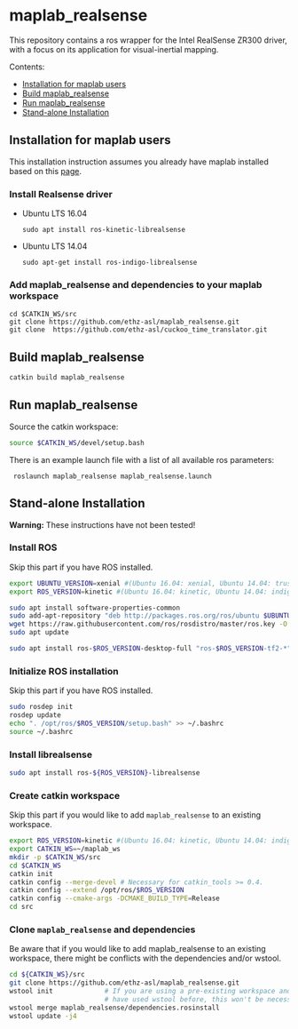 # maplab_realsense

This repository contains a ros wrapper for the Intel RealSense ZR300 driver, with a focus on its application for visual-inertial mapping.

Contents:
 * [Installation for maplab users](#installation-for-maplab-users)
 * [Build maplab_realsense](#build-maplab_realsense)
 * [Run maplab_realsense](#run-maplab_realsense)
 * [Stand-alone Installation](#stand-alone-installation)

## Installation for maplab users

This installation instruction assumes you already have maplab installed based on this [page](https://github.com/ethz-asl/maplab/wiki/Installation-Ubuntu).

### Install Realsense driver

* Ubuntu LTS 16.04
  ```
  sudo apt install ros-kinetic-librealsense
  ```
* Ubuntu LTS 14.04
  ```
  sudo apt-get install ros-indigo-librealsense
  ```
  
### Add maplab_realsense and dependencies to your maplab workspace
```
cd $CATKIN_WS/src
git clone https://github.com/ethz-asl/maplab_realsense.git
git clone  https://github.com/ethz-asl/cuckoo_time_translator.git
```

## Build maplab_realsense
```bash
catkin build maplab_realsense
```

## Run maplab_realsense

Source the catkin workspace:
```bash
source $CATKIN_WS/devel/setup.bash
```

There is an example launch file with a list of all available ros parameters:
```
 roslaunch maplab_realsense maplab_realsense.launch
```

## Stand-alone Installation

**Warning:** These instructions have not been tested!

### Install ROS
Skip this part if you have ROS installed.
```bash 
export UBUNTU_VERSION=xenial #(Ubuntu 16.04: xenial, Ubuntu 14.04: trusty)
export ROS_VERSION=kinetic #(Ubuntu 16.04: kinetic, Ubuntu 14.04: indigo)

sudo apt install software-properties-common
sudo add-apt-repository "deb http://packages.ros.org/ros/ubuntu $UBUNTU_VERSION main"
wget https://raw.githubusercontent.com/ros/rosdistro/master/ros.key -O - | sudo apt-key add -
sudo apt update

sudo apt install ros-$ROS_VERSION-desktop-full "ros-$ROS_VERSION-tf2-*" "ros-$ROS_VERSION-camera-info-manager*" --yes

```

### Initialize ROS installation
Skip this part if you have ROS installed.
```bash
sudo rosdep init
rosdep update
echo ". /opt/ros/$ROS_VERSION/setup.bash" >> ~/.bashrc
source ~/.bashrc
```

### Install librealsense
```bash
sudo apt install ros-${ROS_VERSION}-librealsense
```

### Create catkin workspace
Skip this part if you would like to add `maplab_realsense` to an existing workspace.
```bash
export ROS_VERSION=kinetic #(Ubuntu 16.04: kinetic, Ubuntu 14.04: indigo)
export CATKIN_WS=~/maplab_ws
mkdir -p $CATKIN_WS/src
cd $CATKIN_WS
catkin init
catkin config --merge-devel # Necessary for catkin_tools >= 0.4.
catkin config --extend /opt/ros/$ROS_VERSION
catkin config --cmake-args -DCMAKE_BUILD_TYPE=Release
cd src
```

### Clone `maplab_realsense` and dependencies
Be aware that if you would like to add maplab_realsense to an existing workspace, there might be conflicts with the dependencies and/or wstool.
```bash
cd ${CATKIN_WS}/src
git clone https://github.com/ethz-asl/maplab_realsense.git
wstool init             # If you are using a pre-existing workspace and
                        # have used wstool before, this won't be necessary
wstool merge maplab_realsense/dependencies.rosinstall
wstool update -j4
```
